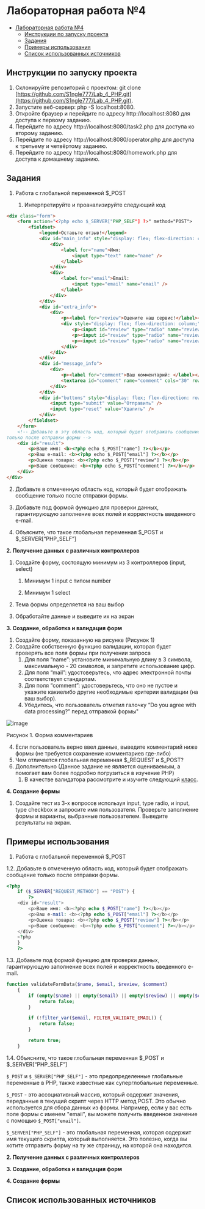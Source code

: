 # Лабораторная работа №4

- [Лабораторная работа №4](#лабораторная-работа-4)
    - [Инструкции по запуску проекта](#инструкции-по-запуску-проекта)
    - [Задания](#задания)
    - [Примеры использования](#примеры-использования)
    - [Список использованных источников](#список-использованных-источников)

## Инструкции по запуску проекта
1) Склонируйте репозиторий с проектом: git clone [https://github.com/S1ngle777/Lab_4_PHP.git](https://github.com/S1ngle777/Lab_4_PHP.git).
2) Запустите веб-сервер: php -S localhost:8080.
3) Откройте браузер и перейдите по адресу http://localhost:8080 для доступа к первому заданию.
4) Перейдите по адресу http://localhost:8080/task2.php для доступа ко второму заданию.
5) Перейдите по адресу http://localhost:8080/operator.php для доступа к третьему и четвёртому заданию.
6) Перейдите по адресу http://localhost:8080/homework.php для доступа к домашнему заданию.

## Задания
1. Работа с глобальной переменной $_POST

    1. Интерпретируйте и проанализируйте следующий код

```HTML
<div class="form">
    <form action="<?php echo $_SERVER["PHP_SELF"] ?>" method="POST">
        <fieldset>
            <legend>Оставьте отзыв!</legend>
            <div id="main_info" style="display: flex; flex-direction: column; gap: 10px;">
                <div>
                    <label for="name">Имя:
                        <input type="text" name="name" />
                    </label>
                </div>
                <div>
                    <label for="email">Email:
                        <input type="email" name="email" />
                    </label>
                </div>
            </div>
            <div id="extra_info">
                <div>
                    <p><label for="review">Оцените наш сервис!</label></p>
                    <div style="display: flex; flex-direction: column;">
                        <p><input id="review" type="radio" name="review" value="10" checked>Хорошо</p>
                        <p><input id="review" type="radio" name="review" value="8">Удовлетворительно</p>
                        <p><input id="review" type="radio" name="review" value="5">Плохо</p>
                    </div>
                </div>
            </div>
            <div id="message_info">
                <div>
                    <p><label for="comment">Ваш комментарий: </label></p>
                    <textarea id="comment" name="comment" cols="30" rows="10" class="comment"></textarea>
                </div>
            </div>
            <div id="buttons" style="display: flex; flex-direction: row; gap: 10px; margin-top: 10px;">
                <input type="submit" value="Отправить" />
                <input type="reset" value="Удалить" />
            </div>
        </fieldset>
    </form>
    <!-- Добавьте в эту область код, который будет отображать сообщение
только после отправки формы -->
    <div id="result">
        <p>Ваше имя: <b><?php echo $_POST["name"] ?></b></p>
        <p>Ваш e-mail: <b><?php echo $_POST["email"] ?></b></p>
        <p>Оценка товара: <b><?php echo $_POST["review"] ?></b></p>
        <p>Ваше сообщение: <b><?php echo $_POST["comment"] ?></b></p>
    </div>
</div>
```

2. Добавьте в отмеченную область код, который будет отображать сообщение только после отправки формы.

3. Добавьте под формой функцию для проверки данных, гарантирующую заполнение всех полей и корректность введенного e-mail.

4. Объясните, что такое глобальная переменная $_POST и $_SERVER[“PHP_SELF”]

__2. Получение данных с различных контроллеров__

1. Создайте форму, состоящую минимум из 3 контроллеров (input, select)

    1. Минимум 1 input с типом number

    2. Минимум 1 select

2. Тема формы определяется на ваш выбор

3. Обработайте данные и выведите их на экран

__3. Создание, обработка и валидация форм__

1. Создайте форму, показанную на рисунке (Рисунок 1)
2. Создайте собственную функцию валидации, которая будет проверять все поля
формы при получении запроса
    1. Для поля “name”: установите минимальную длину в 3 символа,
максимальную - 20 символов, и запретите использование цифр.
    2. Для поля “mail”: удостоверьтесь, что адрес электронной почты
соответствует стандартам.
    3. Для поля “comment”: удостоверьтесь, что оно не пустое и укажите какиелибо другие необходимые критерии валидации (на ваш выбор).
    4. Убедитесь, что пользователь отметил галочку “Do you agree with data
processing?” перед отправкой формы"

![image](https://github.com/S1ngle777/Lab_4_PHP/assets/128795707/03dd5a32-cd4a-433f-a514-f5fedd033f99)

Рисунок 1. Форма комментариев

4. Если пользователь верно ввел данные, выведите комментарий ниже формы (не
требуется сохранение комментариев где-либо)
5. Чем отличается глобальная переменная $_REQUEST и $_POST?
6. Дополнительно (Данное задание не является оцениваемым, а помогает вам более
подробно погрузиться в изучение PHP)
    1. В качестве валидатора рассмотрите и изучите следующий [класс](https://gist.github.com/devrdn/34999922e3310610b97ecf8708384ece). 

__4. Создание формы__

1. Создайте тест из 3-х вопросов используя input, type radio, и input, type checkbox и
запросите имя пользователя. Проверьте заполнение формы и варианты, выбранные
пользователем. Выведите результаты на экран.


## Примеры использования

1. Работа с глобальной переменной $_POST

1.2. Добавьте в отмеченную область код, который будет отображать сообщение только после отправки формы.

```php
<?php
    if ($_SERVER["REQUEST_METHOD"] == "POST") { 
        ?>
    <div id="result">
        <p>Ваше имя: <b><?php echo $_POST["name"] ?></b></p>
        <p>Ваш e-mail: <b><?php echo $_POST["email"] ?></b></p>
        <p>Оценка товара: <b><?php echo $_POST["review"] ?></b></p>
        <p>Ваше сообщение: <b><?php echo $_POST["comment"] ?></b></p>
    </div>
    <?php
    }
    ?>
```
1.3. Добавьте под формой функцию для проверки данных, гарантирующую заполнение
всех полей и корректность введенного e-mail.
```php
function validateFormData($name, $email, $review, $comment)
    {
        if (empty($name) || empty($email) || empty($review) || empty($comment)) {
            return false;
        }

        if (!filter_var($email, FILTER_VALIDATE_EMAIL)) {
            return false;
        }

        return true;
    }
```
1.4. Объясните, что такое глобальная переменная $_POST и $_SERVER[“PHP_SELF”]

`$_POST` и `$_SERVER["PHP_SELF"]` - это предопределенные глобальные переменные в PHP, также известные как суперглобальные переменные.

`$_POST` - это ассоциативный массив, который содержит значения, переданные в текущий скрипт через HTTP метод POST. Это обычно используется для сбора данных из формы. Например, если у вас есть поле формы с именем "email", вы можете получить введенное значение с помощью `$_POST["email"]`.

`$_SERVER["PHP_SELF"]` - это глобальная переменная, которая содержит имя текущего скрипта, который выполняется. Это полезно, когда вы хотите отправить форму на ту же страницу, на которой она находится. 

__2. Получение данных с различных контроллеров__

__3. Создание, обработка и валидация форм__

__4. Создание формы__

## Список использованных источников

